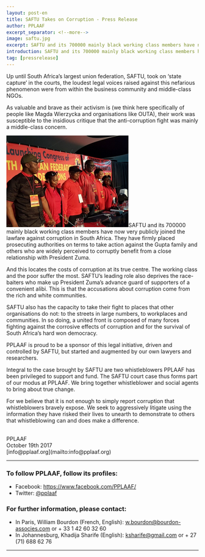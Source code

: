 ```yaml
---
layout: post-en
title: SAFTU Takes on Corruption - Press Release
author: PPLAAF
excerpt_separator: <!--more-->
image: saftu.jpg
excerpt: SAFTU and its 700000 mainly black working class members have now very publicly joined the lawfare against corruption in South Africa.
introduction: SAFTU and its 700000 mainly black working class members have now very publicly joined the lawfare against corruption in South Africa.
tag: [pressrelease]
---
```


<!-- <img class="img-responsive img-post center-block" src="/img/posts/saftu.jpg">  -->
<!-- <br> -->

Up until South Africa’s largest union federation, SAFTU, took on ‘state capture’ in the courts, the loudest legal voices raised against this nefarious phenomenon were from within the business community and middle-class NGOs.

As valuable and brave as their activism is (we think here specifically of people like Magda Wierzycka and organisations like OUTA), their work was susceptible to the insidious critique that the anti-corruption fight was mainly a middle-class concern.

<img class="image-responsive img-right" src="/img/posts/saftu2.jpg" width="320px">SAFTU and its 700000 mainly black working class members have now very publicly joined the lawfare against corruption in South Africa. They have firmly placed prosecuting authorities on terms to take action against the Gupta family and others who are widely perceived to corruptly benefit from a close relationship with President Zuma. 

And this locates the costs of corruption at its true centre. The working class and the poor suffer the most. SAFTU’s leading role also deprives the race-baiters who make up President Zuma’s advance guard of supporters of a convenient alibi. This is that the accusations about corruption come from the rich and white communities.

SAFTU also has the capacity to take their fight to places that other organisations do not: to the streets in large numbers, to workplaces and communities. In so doing, a united front is composed of many forces fighting against the corrosive effects of corruption and for the survival of South Africa’s hard won democracy.

PPLAAF is proud to be a sponsor of this legal initiative, driven and controlled by SAFTU, but started and augmented by our own lawyers and researchers. 

Integral to the case brought by SAFTU are two whistleblowers PPLAAF has been privileged to support and fund. The SAFTU court case thus forms part of our modus at PPLAAF. We bring together whistleblower and social agents to bring about true change. 

For we believe that it is not enough to simply report corruption that whistleblowers bravely expose. We seek to aggressively litigate using the information they have risked their lives to unearth to demonstrate to others that whistleblowing can and does make a difference.

<br>
PPLAAF <br>
October 19th 2017 <br>
[info@pplaaf.org](mailto:info@pplaaf.org)

<br>

----------------------

### To follow PPLAAF, follow its profiles:
- Facebook: <https://www.facebook.com/PPLAAF/>
- Twitter: [@pplaaf](https://twitter.com/pplaaf)

### For further information, please contact:
- In Paris, William Bourdon (French, English): [w.bourdon@bourdon-associes.com](mailto:w.bourdon@bourdon-associes.com) or + 33 1 42 60 32 60
- In Johannesburg, Khadija Sharife (English): [ksharife@gmail.com](mailto:ksharife@gmail.com) or + 27 (71) 688 62 76 




-----
